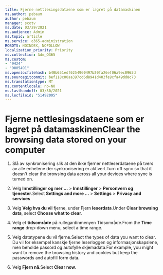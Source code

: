 ```yaml
---
title: Fjerne nettlesingsdataene som er lagret på datamaskinen
ms.author: pebaum
author: pebaum
manager: scotv
ms.date: 03/29/2021
ms.audience: Admin
ms.topic: article
ms.service: o365-administration
ROBOTS: NOINDEX, NOFOLLOW
localization_priority: Priority
ms.collection: Adm_O365
ms.custom:
- "9424"
- "9005491"
ms.openlocfilehash: b40b651edf6254960497b20fa26ef06a9ec0963d
ms.sourcegitcommit: bef118c00aa397cd6d8941d403fe9cfa49dd8c73
ms.translationtype: MT
ms.contentlocale: nb-NO
ms.lasthandoff: 03/30/2021
ms.locfileid: "51492095"
---
```

# <a name="clear-the-browsing-data-stored-on-your-computer"></a><span data-ttu-id="a5c0d-102">Fjerne nettlesingsdataene som er lagret på datamaskinen</span><span class="sxs-lookup"><span data-stu-id="a5c0d-102">Clear the browsing data stored on your computer</span></span>

1. <span data-ttu-id="a5c0d-103">Slå av synkronisering slik at den ikke fjerner nettleserdataene på tvers av alle enhetene der synkronisering er aktivert.</span><span class="sxs-lookup"><span data-stu-id="a5c0d-103">Turn off sync so that it doesn't clear the browsing data across all your devices where sync is turned on.</span></span>

1. <span data-ttu-id="a5c0d-104">Velg **Innstillinger og mer ...**  >  **Innstillinger**  >  **Personvern og tjenester**.</span><span class="sxs-lookup"><span data-stu-id="a5c0d-104">Select **Settings and more ...** > **Settings** > **Privacy and services**.</span></span>

1. <span data-ttu-id="a5c0d-105">Velg **Velg hva du vil** fjerne, under Fjern **leserdata**.</span><span class="sxs-lookup"><span data-stu-id="a5c0d-105">Under **Clear browsing data**, select **Choose what to clear**.</span></span>

1. <span data-ttu-id="a5c0d-106">Velg et **tidsområde** på rullegardinmenyen Tidsområde.</span><span class="sxs-lookup"><span data-stu-id="a5c0d-106">From the **Time range** drop-down menu, select a time range.</span></span>

1. <span data-ttu-id="a5c0d-107">Velg datatypene du vil fjerne.</span><span class="sxs-lookup"><span data-stu-id="a5c0d-107">Select the types of data you want to clear.</span></span> <span data-ttu-id="a5c0d-108">Du vil for eksempel kanskje fjerne leserloggen og informasjonskapslene, men beholde passord og autofylle skjemadata.</span><span class="sxs-lookup"><span data-stu-id="a5c0d-108">For example, you might want to remove the browsing history and cookies but keep the passwords and autofill form data.</span></span>

1. <span data-ttu-id="a5c0d-109">Velg **Fjern nå**.</span><span class="sxs-lookup"><span data-stu-id="a5c0d-109">Select **Clear now**.</span></span>
